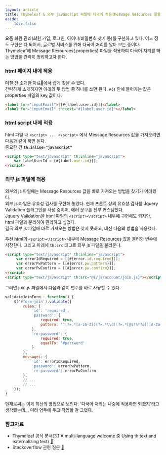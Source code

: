 ```yaml
---
layout: article
title: Thymeleaf & 외부 javascript 파일에 다국어 적용(Message Resources 활용)
aside:
    toc: false
---
```


요즘 회원 관리(회원 가입, 로그인, 아이디/비밀번호 찾기 등)를 구현하고 있다. 어느 정도 구현은 다 되어서, 글로벌 서비스를 위해 다국어 처리를 알아 보는 중이다. <br/>
Thymeleaf에 Message Resources(.properties) 파일을 적용하여 다국어 처리를 하는 방법을 간략히 정리하고자 한다.

### html 페이지 내에 적용
며칠 전 소개한 자료[🔗](https://www.baeldung.com/spring-boot-internationalization)에서 쉽게 찾을 수 있다. <br/>
간략하게 소개하자면 아래의 두 방법 중 하나를 쓰면 된다. `#{}` 안에 들어가는 값은 properties 파일의 key 값이다.
```html
<label for="inputEmail">[[#{label.user.id}]]</label>
<label for="inputEmail" th:text="#{label.user.id}"></label>
```

### html script 내에 적용
html 파일 내 `<script> ... </script>` 에서 Message Resources 값을 가져오려면 다음과 같이 하면 된다. <br/>
중요한 건 **`th:inline="javascript"`**
```html
<script type="text/javascript" th:inline="javascript">
    var labelUserId = [#{label.user.id}]];
</script>
```

### 외부 js 파일에 적용
외부의 js 파일에는 Message Resources 값을 바로 가져오는 방법을 찾기가 어려웠다. <br/>
외부 js 파일은 유효성 검사를 구현해 놓았다. 현재 프론트 상의 유효성 검사를 Jquery Validation 플러그인을 사용 중이며, 에러 문구를 전부 커스텀했다. <br/>
Jquery Validation을 html 파일의 `<script></script>` 내부에 구현해도 되지만, html 파일과 분리하여 관리하고 싶었다. <br/>
결국 외부 js 파일에 바로 가져오는 방법은 찾지 못하고, 대신 다음의 방법을 사용했다. <br/>

우선 html의 `<script></script>` 내부에 Message Resources 값을 불러와 변수에 저장한다. 그리고 아래에 `th:src` 태그로 외부 js 파일을 불러온다.
```html
<script type="text/javascript" th:inline="javascript">
     var errorIdRequired = [[#{error.id.required}]];
     var errorPwPattern = [[#{error.pw.pattern}]];
     var errorPwConfirm = [[#{error.pw.confirm}]];
</script>
<script type="text/javascript" th:src="@{/js/account/join.js}"></script>
```
그러면 join.js 파일에서 다음과 같이 변수를 바로 사용할 수 있다.
```javascript
validateJoinForm : function() {
    $('#form-join').validate({
        rules: {
            'id': 'required',
            'password': {
                required: true,
                pattern: '^(?=.*[a-zA-Z])(?=.*\\d)(?=.*[@$!%*?&])[A-Za-z\\d@$!%*?&]{8,15}$'
            },
            're-password': {
                required: true,
                equalTo: '#password'
            }
        },
        messages: {
            'id': errorIdRequired,
            'password': errorPwPattern,
            're-password': errorPwConfirm
        },
        // ...
        // ...
    });
}
```

현재로써는 이게 최선의 방법으로 보인다. '다국어 처리는 나중에 적용하면 되겠지'라고 생각했는데... 미리 염두에 두고 작업할 걸 그랬다.
<!--more-->
### 참고자료
+ Thymeleaf 공식 문서(3.1 A multi-language welcome 중 Using th:text and externalizing text) [🔗](https://www.thymeleaf.org/doc/tutorials/2.1/usingthymeleaf.html#a-multi-language-welcome)
+ Stackoverflow 관련 질문 [🔗](https://stackoverflow.com/questions/27176640/how-to-put-code-thymeleaf-in-an-external-javascript-file)
